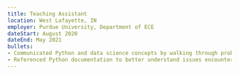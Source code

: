 ```yaml
---
title: Teaching Assistant
location: West Lafayette, IN
employer: Purdue University, Department of ECE
dateStart: August 2020
dateEnd: May 2021
bullets:
- Communicated Python and data science concepts by walking through problems side-by-side with students
- Referenced Python documentation to better understand issues encountered in office hours
---
```

